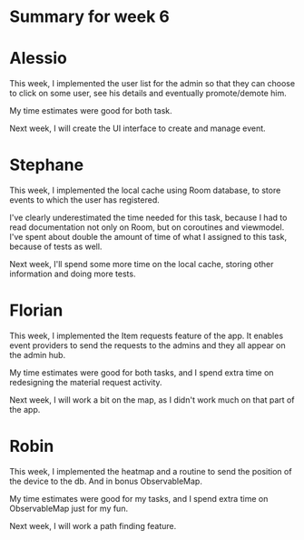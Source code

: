 # Summary for week 6

# Alessio 

This week, I implemented the user list for the admin so that they can choose to click on some user, see his details and eventually promote/demote him. 

My time estimates were good for both task.

Next week, I will create the UI interface to create and manage event. 

# Stephane
This week, I implemented the local cache using Room database, to store events to which the user has registered.

I've clearly underestimated the time needed for this task, because I had to read documentation not only on Room, but on 
coroutines and viewmodel. I've spent about double the amount of time of what I assigned to this task, because of tests
as well.

Next week, I'll spend some more time on the local cache, storing other information and doing more tests.

# Florian

This week, I implemented the Item requests feature of the app. It enables event providers to send the requests to the admins and they all appear on the admin hub. 

My time estimates were good for both tasks, and I spend extra time on redesigning the material request activity.

Next week, I will work a bit on the map, as I didn't work much on that part of the app.

# Robin

This week, I implemented the heatmap and a routine to send the position of the device to the db. And in bonus ObservableMap.

My time estimates were good for my tasks, and I spend extra time on ObservableMap just for my fun.

Next week, I will work a path finding feature.
